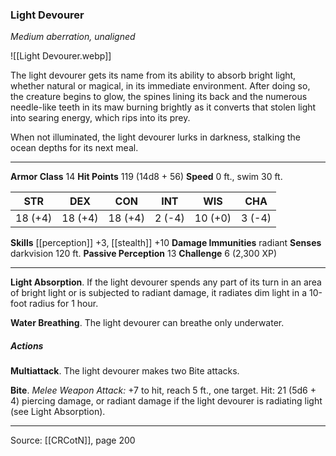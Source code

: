 ### Light Devourer
_Medium aberration, unaligned_

![[Light Devourer.webp]]

The light devourer gets its name from its ability to absorb bright light, whether natural or magical, in its immediate environment. After doing so, the creature begins to glow, the spines lining its back and the numerous needle-like teeth in its maw burning brightly as it converts that stolen light into searing energy, which rips into its prey.

When not illuminated, the light devourer lurks in darkness, stalking the ocean depths for its next meal.




---

**Armor Class** 14
**Hit Points** 119 (14d8 + 56)
**Speed** 0 ft., swim 30 ft.

| STR     | DEX     | CON     | INT     | WIS     | CHA     |
|---------|---------|---------|---------|---------|---------|
| 18 (+4) | 18 (+4) | 18 (+4) | 2 (-4) | 10 (+0) | 3 (-4) |

**Skills** [[perception]] +3, [[stealth]] +10
**Damage Immunities** radiant
**Senses** darkvision 120 ft.
**Passive Perception** 13
**Challenge** 6 (2,300 XP)

---

**Light Absorption**. If the light devourer spends any part of its turn in an area of bright light or is subjected to radiant damage, it radiates dim light in a 10-foot radius for 1 hour.

**Water Breathing**. The light devourer can breathe only underwater.

##### Actions
**Multiattack**. The light devourer makes two Bite attacks.

**Bite**. _Melee Weapon Attack:_ +7 to hit, reach 5 ft., one target. Hit: 21 (5d6 + 4) piercing damage, or radiant damage if the light devourer is radiating light (see Light Absorption).


---

Source: [[CRCotN]], page 200